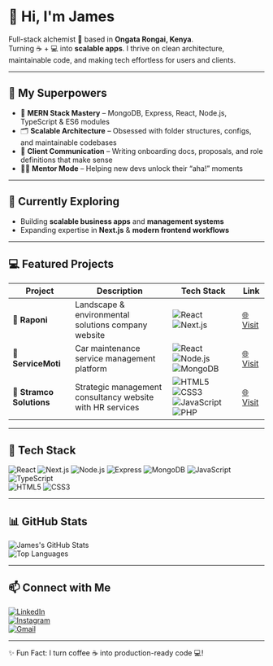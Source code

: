 # 👋 Hi, I'm James

Full-stack alchemist 🧪 based in **Ongata Rongai, Kenya**.  
Turning ☕ + 💻 into **scalable apps**. I thrive on clean architecture, maintainable code, and making tech effortless for users and clients.

---

## 🧠 My Superpowers

- 🔧 **MERN Stack Mastery** – MongoDB, Express, React, Node.js, TypeScript & ES6 modules  
- 🗂️ **Scalable Architecture** – Obsessed with folder structures, configs, and maintainable codebases  
- 💬 **Client Communication** – Writing onboarding docs, proposals, and role definitions that make sense  
- 🧑‍🏫 **Mentor Mode** – Helping new devs unlock their “aha!” moments  

---

## 🌱 Currently Exploring

- Building **scalable business apps** and **management systems**  
- Expanding expertise in **Next.js** & **modern frontend workflows**  

---

## 💻 Featured Projects

| Project | Description | Tech Stack | Link |
|---------|-------------|-----------|------|
| 🚀 **Raponi** | Landscape & environmental solutions company website | ![React](https://img.shields.io/badge/React-20232A?style=flat-square&logo=react&logoColor=61DAFB) ![Next.js](https://img.shields.io/badge/Next.js-000000?style=flat-square&logo=next.js&logoColor=white) | [🌐 Visit](https://raponiv2-guide.vercel.app/) |
| 🔧 **ServiceMoti** | Car maintenance service management platform | ![React](https://img.shields.io/badge/React-20232A?style=flat-square&logo=react&logoColor=61DAFB) ![Node.js](https://img.shields.io/badge/Node.js-339933?style=flat-square&logo=nodedotjs&logoColor=white) ![MongoDB](https://img.shields.io/badge/MongoDB-47A248?style=flat-square&logo=mongodb&logoColor=white) | [🌐 Visit](https://servicemoti.com) |
| 🏢 **Stramco Solutions** | Strategic management consultancy website with HR services | ![HTML5](https://img.shields.io/badge/HTML5-E34F26?style=flat-square&logo=html5&logoColor=white) ![CSS3](https://img.shields.io/badge/CSS3-1572B6?style=flat-square&logo=css3&logoColor=white) ![JavaScript](https://img.shields.io/badge/JavaScript-F7DF1E?style=flat-square&logo=javascript&logoColor=black) ![PHP](https://img.shields.io/badge/PHP-777BB4?style=flat-square&logo=php&logoColor=white) | [🌐 Visit](https://stramco.com) |

---

## 🚀 Tech Stack

![React](https://img.shields.io/badge/React-20232A?style=for-the-badge&logo=react&logoColor=61DAFB) 
![Next.js](https://img.shields.io/badge/Next.js-000000?style=for-the-badge&logo=next.js&logoColor=white) 
![Node.js](https://img.shields.io/badge/Node.js-339933?style=for-the-badge&logo=nodedotjs&logoColor=white) 
![Express](https://img.shields.io/badge/Express-000000?style=for-the-badge) 
![MongoDB](https://img.shields.io/badge/MongoDB-47A248?style=for-the-badge&logo=mongodb&logoColor=white) 
![JavaScript](https://img.shields.io/badge/JavaScript-F7DF1E?style=for-the-badge&logo=javascript&logoColor=black) 
![TypeScript](https://img.shields.io/badge/TypeScript-3178C6?style=for-the-badge&logo=typescript&logoColor=white)  
![HTML5](https://img.shields.io/badge/HTML5-E34F26?style=for-the-badge&logo=html5&logoColor=white) 
![CSS3](https://img.shields.io/badge/CSS3-1572B6?style=for-the-badge&logo=css3&logoColor=white)

---

## 📊 GitHub Stats

![James's GitHub Stats](https://github-readme-stats.vercel.app/api?username=YOUR_USERNAME&show_icons=true&theme=radical&hide_title=true)  
![Top Languages](https://github-readme-stats.vercel.app/api/top-langs/?username=YOUR_USERNAME&layout=compact&theme=radical)

---

## 📫 Connect with Me

[![LinkedIn](https://img.shields.io/badge/LinkedIn-0077B5?style=for-the-badge&logo=linkedin&logoColor=white)](https://www.linkedin.com/in/james-ndungu-b406ab248/)  
[![Instagram](https://img.shields.io/badge/Instagram-E4405F?style=for-the-badge&logo=instagram&logoColor=white)](https://www.instagram.com/james_expo4/)  
[![Gmail](https://img.shields.io/badge/Gmail-D14836?style=for-the-badge&logo=gmail&logoColor=white)](mailto:YOUR_EMAIL_HERE)

---

✨ Fun Fact: I turn coffee ☕ into production-ready code 💻!

